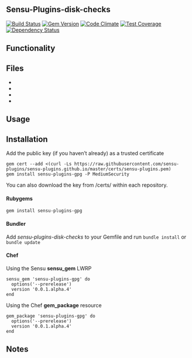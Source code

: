## Sensu-Plugins-disk-checks

[![Build Status](https://travis-ci.org/sensu-plugins/sensu-plugins-gpg.svg?branch=master)][1]
[![Gem Version](https://badge.fury.io/rb/sensu-plugins-gpg.svg)][2]
[![Code Climate](https://codeclimate.com/github/sensu-plugins/sensu-plugins-gpg/badges/gpa.svg)][3]
[![Test Coverage](https://codeclimate.com/github/sensu-plugins/sensu-plugins-gpg/badges/coverage.svg)][4]
[![Dependency Status](https://gemnasium.com/sensu-plugins/sensu-plugins-gpg.svg)][5]

## Functionality

## Files
 *
 *
 *
 *

## Usage

## Installation

Add the public key (if you haven’t already) as a trusted certificate

```
gem cert --add <(curl -Ls https://raw.githubusercontent.com/sensu-plugins/sensu-plugins.github.io/master/certs/sensu-plugins.pem)
gem install sensu-plugins-gpg -P MediumSecurity
```

You can also download the key from /certs/ within each repository.

#### Rubygems

`gem install sensu-plugins-gpg`

#### Bundler

Add *sensu-plugins-disk-checks* to your Gemfile and run `bundle install` or `bundle update`

#### Chef

Using the Sensu **sensu_gem** LWRP
```
sensu_gem 'sensu-plugins-gpg' do
  options('--prerelease')
  version '0.0.1.alpha.4'
end
```

Using the Chef **gem_package** resource
```
gem_package 'sensu-plugins-gpg' do
  options('--prerelease')
  version '0.0.1.alpha.4'
end
```

## Notes

[1]:[https://travis-ci.org/sensu-plugins/sensu-plugins-gpg]
[2]:[http://badge.fury.io/rb/sensu-plugins-gpg]
[3]:[https://codeclimate.com/github/sensu-plugins/sensu-plugins-gpg]
[4]:[https://codeclimate.com/github/sensu-plugins/sensu-plugins-gpg]
[5]:[https://gemnasium.com/sensu-plugins/sensu-plugins-gpg]
